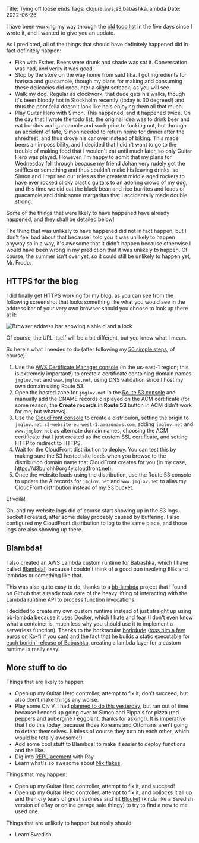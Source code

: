 Title: Tying off loose ends
Tags: clojure,aws,s3,babashka,lambda
Date: 2022-06-26

I have been working my way through the [old todo
list](2022-06-21-todo-list.html) in the five days since I wrote it, and I wanted
to give you an update.

As I predicted, all of the things that should have definitely happened did in
fact definitely happen:
- Fika with Esther. Beers were drunk and shade was sat it. Conversation was had,
  and verily it was good.
- Stop by the store on the way home from said fika. I got ingredients for
  harissa and guacamole, though my plans for making and consuming these
  delicacies did encounter a slight setback, as you will see.
- Walk my dog. Regular as clockwork, that dude gets his walks, though it's been
  bloody hot in Stockholm recently (today is 30 degrees!) and thus the poor
  fella doesn't look like he's enjoying them all that much.
- Play Guitar Hero with Simon. This happened, and it happened twice. On the day
  that I wrote the todo list, the original idea was to drink beer and eat
  burritos and guacamole and such prior to fucking out, but through an accident
  of fate, Simon needed to return home for dinner after the shredfest, and thus
  drove his car over instead of biking. This made beers an impossibility, and I
  decided that I didn't want to go to the trouble of making food that I wouldn't
  eat until much later, so only Guitar Hero was played. However, I'm happy to
  admit that my plans for Wednesday fell through because my friend Johan very
  rudely got the sniffles or something and thus couldn't make his leaving
  drinks, so Simon and I reprised our roles as the greatest middle aged rockers
  to have ever rocked clicky plastic guitars to an adoring crowd of my dog, and
  this time we did eat the black bean and rice burritos and loads of guacamole
  and drink some margaritas that I accidentally made double strong.

Some of the things that were likely to have happened have already happened, and
they shall be detailed below!

The thing that was unlikely to have happened did not in fact happen, but I don't
feel bad about that because I told you it was unlikely to happen anyway so in a
way, it's awesome that it didn't happen because otherwise I would have been
wrong in my prediction that it was unlikely to happen. Of course, the summer
isn't over yet, so it could still be unlikely to happen yet, Mr. Frodo.

## HTTPS for the blog

I did finally get HTTPS working for my blog, as you can see from the following
screenshot that looks something like what you would see in the address bar of
your very own browser should you choose to look up there at it:

![Browser address bar showing a shield and a
lock](assets/2022-06-26-address-bar.png)

Of course, the URL itself will be a bit different, but you know what I mean.

So here's what I needed to do (after following my [50 simple
steps](2022-06-24-s3-https.html), of course):
1. Use the [AWS Certificate Manager
   console](https://us-east-1.console.aws.amazon.com/acm/home?region=us-east-1#/welcome)
   (in the us-east-1 region; this is extremely important!) to create a
   certificate containing domain names `jmglov.net` and `www.jmglov.net`, using
   DNS validation since I host my own domain using Route 53.
2. Open the hosted zone for `jmglov.net` in the [Route 53
   console](https://us-east-1.console.aws.amazon.com/route53/v2/hostedzones#)
   and manually add the CNAME records displayed on the ACM certificate (for some
   reason, the **Create records in Route 53** button in ACM didn't work for me,
   but whatevs).
3. Use the [CloudFront
   console](https://us-east-1.console.aws.amazon.com/cloudfront/v3/home?region=eu-west-1#/)
   to create a distribuion, setting the origin to
   `jmglov.net.s3-website-eu-west-1.amazonaws.com`, adding `jmglov.net` and
   `www.jmglov.net` as alternate domain names, choosing the ACM certificate
   that I just created as the custom SSL certificate, and setting HTTP to
   redirect to HTTPS.
4. Wait for the CloudFront distribution to deploy. You can test this by making
   sure the S3 hosted site loads when you browse to the distribution domain name
   that CloudFront creates for you (in my case,
   https://d3bulohh9org4y.cloudfront.net).
5. Once the website loads using the distribution, use the Route 53 console to
   update the A records for `jmglov.net` and `www.jmglov.net` to alias my
   CloudFront distribution instead of my S3 bucket.

Et voilà!

Oh, and my website logs did of course start showing up in the S3 logs bucket I
created, after some delay probably caused by buffering. I also configured my
CloudFront distribution to log to the same place, and those logs are also
showing up there.

## Blambda!

I also created an AWS Lambda custom runtime for Babashka, which I have called
[Blambda!](https://github.com/jmglov/blambda), because I couldn't think of a
good pun involving BBs and lambdas or something like that.

This was also quite easy to do, thanks to a
[bb-lambda](https://github.com/tatut/bb-lambda) project that I found on Github
that already took care of the heavy lifting of interacting with the Lambda
runtime API to process function invocations.

I decided to create my own custom runtime instead of just straight up using
bb-lambda because it uses [Docker](https://www.docker.com/), which I hate and
fear (I don't even know what a container is, much less why you should use it to
implement a serverless function). Thanks to the borktacular
[borkdude](https://github.com/borkdude) ([toss him a few euros on
Ko-fi](https://ko-fi.com/borkdude) if you can) and the fact that he builds a
static executable for [each borkin' release of
Babashka](https://github.com/babashka/babashka/releases/tag/v0.8.156), creating
a lambda layer for a custom runtime is really easy!

## More stuff to do

Things that are likely to happen:
- Open up my Guitar Hero controller, attempt to fix it, don't succeed, but also
  don't make things any worse.
- Play some Civ V. I had [planned to do this
  yesterday](2022-06-25-midsommar.html), but ran out of time because I ended up
  going over to Simon and Pippa's for pizza (red peppers and aubergine /
  eggplant, thanks for asking!). It is imperative that I do this today, because
  those Koreans and Ottomans aren't going to defeat themselves. (Unless of
  course they turn on each other, which would be totally awesome!)
- Add some cool stuff to Blambda! to make it easier to deploy functions and the
  like.
- Dig into
  [REPL-acement](https://open.spotify.com/episode/4TPwgRZTOsHPGXuVwJQyHd) with
  Ray.
- Learn what's so awesome about [Nix flakes](https://nixos.wiki/wiki/Flakes).

Things that may happen:
- Open up my Guitar Hero controller, attempt to fix it, and succeed!
- Open up my Guitar Hero controller, attempt to fix it, and bollocks it all up
  and then cry tears of great sadness and hit [Blocket](https://www.blocket.se/)
  (kinda like a Swedish version of eBay or online garage sale thingy) to try to
  find a new to me used one.

Things that are unlikely to happen but really should:
- Learn Swedish.
